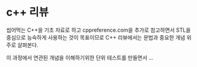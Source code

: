 # c++ 리뷰 

씹어먹는 C++을 기초 자료로 하고 cppreference.com을 추가로 참고하면서 
STL을 중심으로 능숙하게 사용하는 것이 목표이므로 C++ 리뷰에서는 
문법과 중요한 개념 위주로 살펴본다. 

이 과정에서 연관된 개념을 이해하기위한 단위 테스트를 만들면서 
... 





